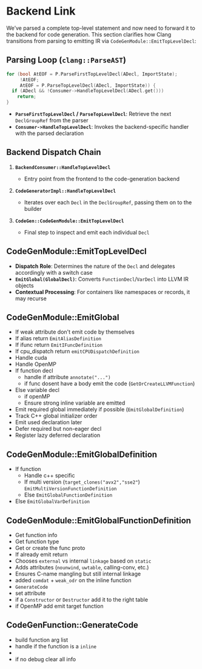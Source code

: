# **Backend Link**

We’ve parsed a complete top-level statement and now need to forward it to the backend for code generation. This section clarifies how Clang transitions from parsing to emitting IR via `CodeGenModule::EmitTopLevelDecl`:

## Parsing Loop (`clang::ParseAST`)

```cpp
for (bool AtEOF = P.ParseFirstTopLevelDecl(ADecl, ImportState);
     !AtEOF;
     AtEOF = P.ParseTopLevelDecl(ADecl, ImportState)) {
  if (ADecl && !Consumer->HandleTopLevelDecl(ADecl.get()))
    return;
}
```

* **`ParseFirstTopLevelDecl` / `ParseTopLevelDecl`**: Retrieve the next `DeclGroupRef` from the parser
* **`Consumer->HandleTopLevelDecl`**: Invokes the backend-specific handler with the parsed declaration

## Backend Dispatch Chain

1. **`BackendConsumer::HandleTopLevelDecl`**

   * Entry point from the frontend to the code-generation backend
2. **`CodeGeneratorImpl::HandleTopLevelDecl`**

   * Iterates over each `Decl` in the `DeclGroupRef`, passing them on to the builder
3. **`CodeGen::CodeGenModule::EmitTopLevelDecl`**

   * Final step to inspect and emit each individual `Decl`


## **CodeGenModule::EmitTopLevelDecl**

* **Dispatch Role**: Determines the nature of the `Decl` and delegates accordingly with a switch case
* **`EmitGlobal(GlobalDecl)`**: Converts `FunctionDecl`/`VarDecl` into LLVM IR objects
* **Contextual Processing**: For containers like namespaces or records, it may recurse

## **CodeGenModule::EmitGlobal**

* If weak attribute don't emit code by themselves
* If alias return `EmitAliasDefinition`
* If ifunc return `EmitIFuncDefinition`
* If cpu_dispatch return `emitCPUDispatchDefinition`
* Handle cuda
* Handle OpenMP
* If function decl
    * handle if attribute `annotate("...")`
    * if func dosent have a body emit the code (`GetOrCreateLLVMFunction`)
* Else variable decl
    * if openMP
    * Ensure strong inline variable are emitted
* Emit required global immediately if possible (`EmitGlobalDefinition`)
* Track C++ global initializer order
* Emit used declaration later
* Defer required but non-eager decl
* Register lazy deferred declaration

## **CodeGenModule::EmitGlobalDefinition**

* If function
    * Handle c++ specific
    * If multi version (`target_clones("avx2","sse2"`) `EmitMultiVersionFunctionDefinition`
    * Else `EmitGlobalFunctionDefinition`
* Else `EmitGlobalVarDefinition`

## **CodeGenModule::EmitGlobalFunctionDefinition**

* Get function info
* Get function type
* Get or create the func proto
* If already emit return
* Chooses `external` vs internal `linkage` based on `static`
* Adds attributes (`nounwind`, `uwtable`, calling-conv, etc.)
* Ensures C-name mangling but still internal linkage
* added `comdat` + `weak_odr` on the inline function 
* `GenerateCode`
* set attribute
* if a `Constructor` or `Destructor` add it to the right table
* if OpenMP add emit target function

## **CodeGenFunction::GenerateCode**

* build function arg list
* handle if the function is a `inline`
* 
* if no debug clear all info
